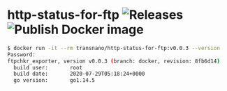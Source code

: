 # http-status-for-ftp ![Releases](https://github.com/transnano/http-status-for-ftp/workflows/release/badge.svg) ![Publish Docker image](https://github.com/transnano/http-status-for-ftp/workflows/Publish%20Docker%20image/badge.svg)

```sh
$ docker run -it --rm transnano/http-status-for-ftp:v0.0.3 --version
Password:
ftpchkr_exporter, version v0.0.3 (branch: docker, revision: 8fb6d14)
  build user:       root
  build date:       2020-07-29T05:18:24+0000
  go version:       go1.14.5
```
